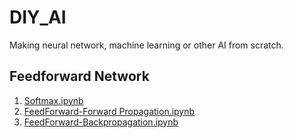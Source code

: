 # DIY_AI
Making neural network, machine learning or other AI from scratch.
## Feedforward Network
1. [Softmax.ipynb](Softmax.ipynb)
2. [FeedForward-Forward Propagation.ipynb](FeedForward-Forward%20Propagation.ipynb)
3. [FeedForward-Backpropagation.ipynb](FeedForward-Backpropagation.ipynb)

